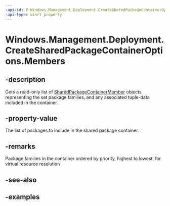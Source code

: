 ```yaml
---
-api-id: P:Windows.Management.Deployment.CreateSharedPackageContainerOptions.Members
-api-type: winrt property
---
```


# Windows.Management.Deployment.CreateSharedPackageContainerOptions.Members

<!--
public System.Collections.Generic.IList<Windows.Management.Deployment.SharedPackageContainerMember> Members { get; }
-->


## -description

Gets a read-only list of [SharedPackageContainerMember](sharedpackagecontainermember.md) objects representing the set package families, and any associated tuple-data included in the container.

## -property-value

The list of packages to include in the shared package container.

## -remarks

Package families in the container ordered by priority, highest to lowest, for virtual resource resolution

## -see-also

## -examples


